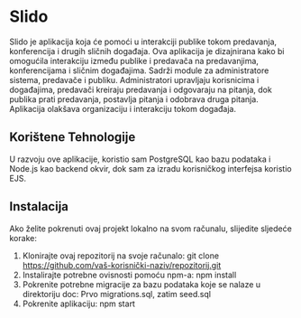 # Slido

Slido je aplikacija koja će pomoći u interakciji publike tokom predavanja, konferencija i drugih sličnih događaja.
Ova aplikacija je dizajnirana kako bi omogućila interakciju između publike i predavača na predavanjima, konferencijama i sličnim događajima. 
Sadrži module za administratore sistema, predavače i publiku. Administratori upravljaju korisnicima i događajima, predavači kreiraju predavanja i odgovaraju na pitanja, 
dok publika prati predavanja, postavlja pitanja i odobrava druga pitanja. Aplikacija olakšava organizaciju i interakciju tokom događaja.

## Korištene Tehnologije

U razvoju ove aplikacije, koristio sam PostgreSQL kao bazu podataka i Node.js kao backend okvir, dok sam za izradu korisničkog interfejsa koristio EJS.

## Instalacija

Ako želite pokrenuti ovaj projekt lokalno na svom računalu, slijedite sljedeće korake:

1. Klonirajte ovaj repozitorij na svoje računalo:
   git clone https://github.com/vaš-korisnički-naziv/repozitorij.git
3. Instalirajte potrebne ovisnosti pomoću npm-a:
   npm install
4. Pokrenite potrebne migracije za bazu podataka koje se nalaze u direktoriju doc:
   Prvo migrations.sql, zatim seed.sql
5. Pokrenite aplikaciju:
   npm start
